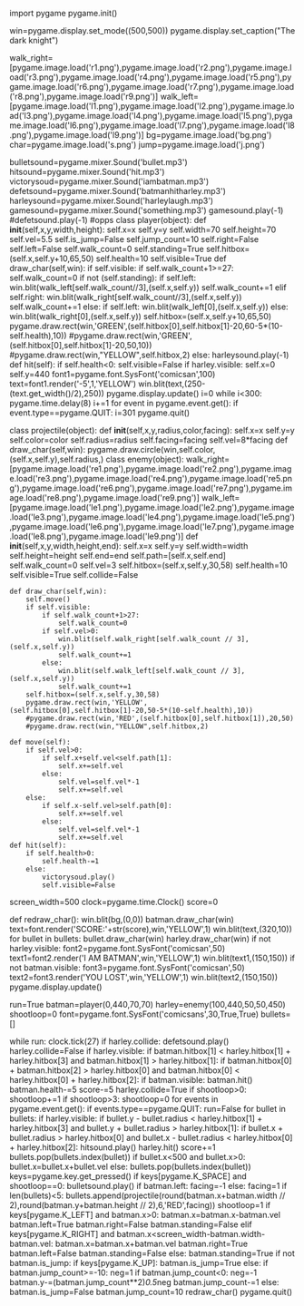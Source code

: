 import pygame
pygame.init()

win=pygame.display.set_mode((500,500))
pygame.display.set_caption("The dark knight")

walk_right=[pygame.image.load('r1.png'),pygame.image.load('r2.png'),pygame.image.load('r3.png'),pygame.image.load('r4.png'),pygame.image.load('r5.png'),pygame.image.load('r6.png'),pygame.image.load('r7.png'),pygame.image.load('r8.png'),pygame.image.load('r9.png')]
walk_left=[pygame.image.load('l1.png'),pygame.image.load('l2.png'),pygame.image.load('l3.png'),pygame.image.load('l4.png'),pygame.image.load('l5.png'),pygame.image.load('l6.png'),pygame.image.load('l7.png'),pygame.image.load('l8.png'),pygame.image.load('l9.png')]
bg=pygame.image.load('bg.png')
char=pygame.image.load('s.png')
jump=pygame.image.load('j.png')

bulletsound=pygame.mixer.Sound('bullet.mp3')
hitsound=pygame.mixer.Sound('hit.mp3')
victorysoud=pygame.mixer.Sound('iambatman.mp3')
defetsound=pygame.mixer.Sound('batmanhitharley.mp3')
harleysound=pygame.mixer.Sound('harleylaugh.mp3')
gamesound=pygame.mixer.Sound('something.mp3')
gamesound.play(-1)
#defetsound.play(-1)
#opps
class player(object):
    def __init__(self,x,y,width,height):
        self.x=x
        self.y=y
        self.width=70
        self.height=70
        self.vel=5.5
        self.is_jump=False
        self.jump_count=10
        self.right=False
        self.left=False
        self.walk_count=0
        self.standing=True
        self.hitbox=(self.x,self.y+10,65,50)
        self.health=10
        self.visible=True
    def draw_char(self,win):
        if self.visible:
            if self.walk_count+1>=27:
                    self.walk_count=0
            if not (self.standing):
                if self.left:
                        win.blit(walk_left[self.walk_count//3],(self.x,self.y))
                        self.walk_count+=1
                elif self.right:
                        win.blit(walk_right[self.walk_count//3],(self.x,self.y))
                        self.walk_count+=1
            else:
                if self.left:
                    win.blit(walk_left[0],(self.x,self.y))
                else:
                    win.blit(walk_right[0],(self.x,self.y))
            self.hitbox=(self.x,self.y+10,65,50)
            pygame.draw.rect(win,'GREEN',(self.hitbox[0],self.hitbox[1]-20,60-5*(10-self.health),10))
            #pygame.draw.rect(win,'GREEN',(self.hitbox[0],self.hitbox[1]-20,50,10))
            #pygame.draw.rect(win,"YELLOW",self.hitbox,2)
        else:
            harleysound.play(-1)
    def hit(self):
            if self.health<0:
                self.visible=False
            if harley.visible:
                self.x=0
                self.y=440
                font1=pygame.font.SysFont('comicsan',100)
                text=font1.render('-5',1,'YELLOW')
                win.blit(text,(250-(text.get_width()/2),250))
                pygame.display.update()
                i=0
                while i<300:
                    pygame.time.delay(8)
                    i+=1
                    for event in pygame.event.get():
                        if event.type==pygame.QUIT:
                            i=301
                            pygame.quit()

class projectile(object):
    def __init__(self,x,y,radius,color,facing):
        self.x=x
        self.y=y
        self.color=color
        self.radius=radius
        self.facing=facing
        self.vel=8*facing
    def draw_char(self,win):
        pygame.draw.circle(win,self.color,(self.x,self.y),self.radius,)
class enemy(object):
    walk_right=[pygame.image.load('re1.png'),pygame.image.load('re2.png'),pygame.image.load('re3.png'),pygame.image.load('re4.png'),pygame.image.load('re5.png'),pygame.image.load('re6.png'),pygame.image.load('re7.png'),pygame.image.load('re8.png'),pygame.image.load('re9.png')]
    walk_left=[pygame.image.load('le1.png'),pygame.image.load('le2.png'),pygame.image.load('le3.png'),pygame.image.load('le4.png'),pygame.image.load('le5.png'),pygame.image.load('le6.png'),pygame.image.load('le7.png'),pygame.image.load('le8.png'),pygame.image.load('le9.png')]
    def __init__(self,x,y,width,height,end):
        self.x=x
        self.y=y
        self.width=width
        self.height=height
        self.end=end
        self.path=[self.x,self.end]
        self.walk_count=0
        self.vel=3
        self.hitbox=(self.x,self.y,30,58)
        self.health=10
        self.visible=True
        self.collide=False

    def draw_char(self,win):
        self.move()
        if self.visible:
            if self.walk_count+1>27:
                self.walk_count=0
            if self.vel>0:
                win.blit(self.walk_right[self.walk_count // 3],(self.x,self.y))
                self.walk_count+=1
            else:
                win.blit(self.walk_left[self.walk_count // 3],(self.x,self.y))
                self.walk_count+=1
        self.hitbox=(self.x,self.y,30,58)
        pygame.draw.rect(win,'YELLOW',(self.hitbox[0],self.hitbox[1]-20,50-5*(10-self.health),10))
        #pygame.draw.rect(win,'RED',(self.hitbox[0],self.hitbox[1]),20,50)
        #pygame.draw.rect(win,"YELLOW",self.hitbox,2)

    def move(self):
        if self.vel>0:
            if self.x+self.vel<self.path[1]:
                self.x+=self.vel
            else:
                self.vel=self.vel*-1
                self.x+=self.vel
        else:
            if self.x-self.vel>self.path[0]:
                self.x+=self.vel
            else:
                self.vel=self.vel*-1
                self.x+=self.vel
    def hit(self):
        if self.health>0:
            self.health-=1
        else:
            victorysoud.play()
            self.visible=False


screen_width=500
clock=pygame.time.Clock()
score=0




def redraw_char():
    win.blit(bg,(0,0))
    batman.draw_char(win)
    text=font.render('SCORE:'+str(score),win,'YELLOW',1)
    win.blit(text,(320,10))
    for bullet in bullets:
        bullet.draw_char(win)
    harley.draw_char(win)
    if not harley.visible:
        font2=pygame.font.SysFont('comicsan',50)
        text1=font2.render('I AM BATMAN',win,'YELLOW',1)
        win.blit(text1,(150,150))
    if not batman.visible:
        font3=pygame.font.SysFont('comicsan',50)
        text2=font3.render('YOU LOST',win,'YELLOW',1)
        win.blit(text2,(150,150))
    pygame.display.update()

run=True
batman=player(0,440,70,70)
harley=enemy(100,440,50,50,450)
shootloop=0
font=pygame.font.SysFont('comicsans',30,True,True)
bullets=[]


while run:
    clock.tick(27)
    if harley.collide:
        defetsound.play()
        harley.collide=False
    if harley.visible:
        if batman.hitbox[1]  < harley.hitbox[1] + harley.hitbox[3] and batman.hitbox[1] > harley.hitbox[1]:
            if batman.hitbox[0]  + batman.hitbox[2]  > harley.hitbox[0] and batman.hitbox[0]  < harley.hitbox[0] + harley.hitbox[2]:
                if batman.visible:
                    batman.hit()
                    batman.health-=5
                    score-=5
                    harley.collide=True
    if shootloop>0:
        shootloop+=1
    if shootloop>3:
        shootloop=0
    for events in pygame.event.get():
        if events.type==pygame.QUIT:
            run=False
    for bullet in bullets:
        if harley.visible:
            if bullet.y - bullet.radius < harley.hitbox[1] + harley.hitbox[3] and bullet.y + bullet.radius > harley.hitbox[1]:
                if bullet.x + bullet.radius > harley.hitbox[0] and bullet.x - bullet.radius < harley.hitbox[0] + harley.hitbox[2]:
                    hitsound.play()
                    harley.hit()
                    score+=1
                    bullets.pop(bullets.index(bullet))
        if bullet.x<500 and bullet.x>0:
            bullet.x=bullet.x+bullet.vel
        else:
            bullets.pop(bullets.index(bullet))
    keys=pygame.key.get_pressed()
    if keys[pygame.K_SPACE] and shootloop==0:
        bulletsound.play()
        if batman.left:
            facing=-1
        else:
            facing=1
        if len(bullets)<5:
            bullets.append(projectile(round(batman.x+batman.width // 2),round(batman.y+batman.height // 2),6,'RED',facing))
        shootloop=1
    if keys[pygame.K_LEFT] and batman.x>0:
        batman.x=batman.x-batman.vel
        batman.left=True
        batman.right=False
        batman.standing=False
    elif keys[pygame.K_RIGHT] and batman.x<screen_width-batman.width-batman.vel:
        batman.x=batman.x+batman.vel
        batman.right=True
        batman.left=False
        batman.standing=False
    else:
        batman.standing=True
    if not batman.is_jump:
        if keys[pygame.K_UP]:
            batman.is_jump=True
    else:
        if batman.jump_count>=-10:
            neg=1
            if batman.jump_count<0:
                neg=-1
            batman.y-=(batman.jump_count**2)*0.5*neg
            batman.jump_count-=1
        else:
            batman.is_jump=False
            batman.jump_count=10
    redraw_char()
pygame.quit()
